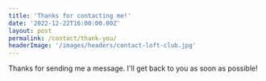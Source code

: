 ```yaml
---
title: 'Thanks for contacting me!'
date: '2022-12-22T16:00:00.00Z'
layout: post
permalink: /contact/thank-you/
headerImage: '/images/headers/contact-loft-club.jpg'
---
```


Thanks for sending me a message. I'll get back to you as soon as possible!


